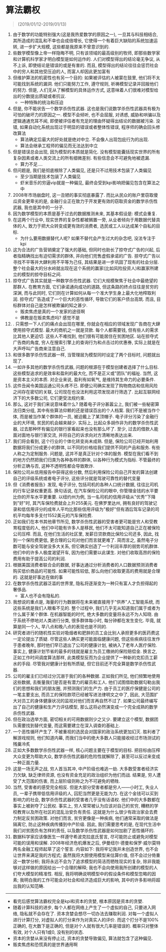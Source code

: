 # 算法霸权


> (2019/01/12-2019/01/13)

1. 由于数学的功能特别强大(这是我热爱数学的原因之一), 一旦其与科技相结合, 其所造成的混乱和不幸也会成倍增长, 它使得一个有着巨大缺陷的系统加速运转, 进一步扩大规模, 这些都是我原来不曾意识到的. 
2. 些数学模型像上帝一样隐晦不明, 只有该领域的最高级别的牧师, 即那些数学家和计算机科学家才明白模型是如何运作的. 人们对模型得出的结论毫无争议, 从不上诉, 即使结论是错误的或是有害的. 而且, 模型得出的结论往往会惩罚社会中的穷人和其他受压迫的人, 而富人却因此更加富有
3. 但维护算法的机密性也有另一个目的: 如果被评估的人被蒙在鼓里, 他们将不太可能找到系统的漏洞. 他们只能努力工作, 遵守规则, 祈祷模型记录并回报他们的努力. 但是, 人们无从了解模型的具体运作方式, 这意味着人们很难对模型给出的分数提出质疑或者抗议. 
    * 一种特殊的统治和压迫
4. 但是, 你不能状告一个数学杀伤性武器. 这也是我们说数学杀伤性武器具有极为可怕的破坏力的原因之一. 模型不会倾听, 也不会屈服, 对诱惑, 威胁和哄骗以及逻辑通通充耳不闻, 即使被评估者有充足的理由怀疑得出结论的数据被污染. 没错, 如果自动化系统出现过于明显的错误或者整体性错误, 程序师的确会回头修改算法
    * 算法确定后最大的好处就是绝对中立. 不会像人出现包庇行为的出现.
    * 算法会继承工程师的偏见而无法达到中立
5. 但是错误总会出现, 因为模型的本质就是简化. 没有模型能囊括现实世界的所有复杂因素或者人类交流上的所有细微差别. 有些信息会不可避免地被遗漏. 
    * 算力不足....
6. 但问题是, 我们是彻底根除了人类偏见, 还是只不过用技术包装了人类偏见
    * 至少当期是技术包装了人类偏见
    * 虾米音乐的穷逼vip就是一种偏见, 最终会受到kpi影响把偏见包含在算法之中
7. 2008年市场崩盘时, 这一丑陋的事实彻底暴露了. 而比从民众的账户里窃取傻瓜资金更卑劣的是, 金融行业正在致力于开发更有效的窃取资金的数学杀伤性武器, 我也是其中的一分子. 
8. 因为数学模型的本质是基于过去的数据推测未来, 其基本假设是: 模式会重复. 
9. 在这两个行业中, 现实世界的复杂性都被搁置一旁, 从业者倾向于用数据代替具体的人, 致力于把大众转变成更有效的消费者, 选民或工人以达成某个自私的目标. 
    * 为什么要用数据替代人呢? 如果不替代会产生过大的杂念吧, 没法专注于kpi
10. 这为合法的广告营销奠定了强大的基础, 但同时也助长了掠夺式广告的兴起, 后者指精确找出有迫切需求的群体, 并向他们兜售虚假承诺的广告. 掠夺式广告以寻找不平等并大肆利用不平等为己任, 其结果是进一步巩固了现有的社会分层. 整个社会最大的分水岭就出现在这个系统的赢家(比如风险投资人)和赢家所建立的模型的掠夺目标之间. 
11. 掠夺式广告其实就是一种数学杀伤性武器. 它们大规模聚焦于社会中最绝望的那群人. 在教育方面, 它们承诺通向成功的道路, 但这条路的终点往往是贫穷的深渊, 而与此同时, 它们则在计算如何从每一个准大学生身上最大化地榨取利润. 掠夺式广告造成了一个巨大的恶性循环, 导致它们的客户债台高筑. 而且, 目标群体对自己是怎样被欺骗的知之甚少.
    * 贩卖焦虑是真的一个发家的途径啊
    * 佛教是在贩卖焦虑吗? 感觉不是
12. . 只需想一下人们的痛点会出现在哪里, 你就会在相应的领域发现广告商在大肆使用掠夺式模型. 最大的商机之一就是贷款. 每个人都需要钱, 但有些人的需求比其他人更迫切. 这些人不难找到, 他们很有可能居住在贫困地区. 站在掠夺式广告商的角度, 穷人在搜索引擎上的查询行为和点击过的优惠券, 实际上就是在大声呼叫广告商来注意自己. 
13. 和很多数学杀伤性武器一样, 当管理层为模型同时设定了两个目标时, 问题就出现了. 
15. 一如许多其他的数学杀伤性武器, 问题的根源在于模型创建者选择了什么目标. 这些模型追求的是效率和盈利的最大化, 而不是正义或"团队"的福祉. 当然, 这是资本主义的本质. 对企业来说, 盈利有如氧气, 是维持其生命力的必要条件. 
17. 这件丑闻令美国运通公司头疼不已. 即便公司确实发现了购物商店和信用风险之间存在密切的关联, 公司现在也没法利用这项发现进行筛选了. 比起互联网经济下的大多数公司, 它们更受法规约束. 
18. 那么, 这对于我们来说意味着什么? 随着电子评分甚嚣尘上, 我们被一些秘密算法归类分组, 其中有些算法仰赖的还是错误百出的个人档案. 我们不是被当作个体, 而是被当作某个群体的一员, 被迫戴上了某顶帽子. 电子评分污染了金融行业的大环境, 贫民的机会越来越少. 实际上, 比起众多胡作非为的数学杀伤性武器, 过去那种怀有偏见的银行家看起来也没有那么坏了. 至少, 过去的借款人能面对面地与银行家交流, 并将自己的诉求向对方清晰地表达出来. 
20. 我们将会看到, 这个行业的个体化转变尚未成熟. 但是, 保险公司已经开始利用数据将我们分成更小的群体, 以不同的价格给我们提供不同的产品和服务. 有些人称之为定制服务. 问题是, 这并不是真正针对个体的服务. 模型在我们看不到的地方仍然把我们归类为各种各样的群体, 以各种行为模式为指标. 不管最终的分析正确与否, 这种不透明性都会导致欺诈. 
21. 保险公司从信用报告中获得这些分数, 然后利用保险公司自己开发的算法创建自己的评级系统或者电子评分, 这些评分就是驾驶可靠性的替代变量
22. 但《消费者报告》发现, 电子评分, 包括司机的各种人口统计数据, 往往比司机的行车记录权重更高. 换句话说, 在汽车保险公司的眼中, 你管理金钱的水平要比你的开车水平更重要. 以纽约州为例, 当一名司机的信用评级从"优秀"下降到"好"时, 其汽车保险费就会上升255美元. 在佛罗里达州, 拥有良好的驾驶记录和低信用评分的成年人平均比那些信用评级为"极好"但有酒后驾车记录的司机平均每年多支付1552美元的汽车保险费. 
23. 正如我们在本书其他章节所见, 数学杀伤性武器的受害者更可能是穷人和受教育程度低的人, 他们中可能有许多人是移民, 他们不太可能知道自己正在被保险公司压榨. 而且, 在他们生活的社区里, 发薪日贷款商比保险公司还多, 因此, 找到一个保险费更低, 更合理的公司对他们而言就更难了. 简而言之, 虽然电子分数可能与安全驾驶没多大关系, 但它确实创造了一个利润丰厚的弱势司机群体. 他们中的许多人极度渴望开车, 因为他们需要以此谋生. 对他们收取高昂的保险费用有助于提高公司的利润. 
24. 根据美国消费者联合会的数据, 好事达通过分析消费者的人口数据预测消费者购买低价商品的可能性. 如果可能性较低, 那么向他们收取更高的费用就是合理的. 这就是好事达在做的事
25. 在数学杀伤性武器泛滥的世界里, 隐私将逐渐变为一种只有富人才负担得起的奢侈品. 
    * 富人也不会有隐私的.
26. 我想说的重点是, 海量的行为数据将在未来被直接用于"供养"人工智能系统, 而这些系统是我们人眼看不见的. 整个过程中, 我们几乎无从知道我们属于或者为什么属于某个群体. 在机器智能的时代, 绝大多数的变量将永远不为人知晓. 由于系统不停地对人类进行分类, 很多群体每小时, 每分钟都在发生变化. 毕竟, 就算是同一个人, 早八点和晚八点的表现也是不同的. 
27. 研究者进行的随机性实验对吸烟者和肥胖的员工会比别人承担更多的医药费这一定论提出了质疑. 尽管这些人确实更可能面临健康问题, 但这些疾病往往发作于患者晚年, 那时他们早已退出了公司的健康计划, 被纳入了老年人医疗保险. 事实上, 健康计划节省的最多的钱就是雇主为员工缴纳的保险赔偿金. 换言之, 正如工作时间调度算法那样, 此类模型反而为企业提供了一种新的克扣员工薪水的手段.  尽管我对健康计划有所质疑, 但它目前还不完全算是数学杀伤性武器. 
28. 公司的雇主们已经过分沉溺于我们的各种数据. 正如我们所见, 他们频繁地使用这些数据, 去衡量我们是否是有潜力的雇员和工人. 他们试图借助数据勾勒出我们的思想和我们的朋友圈, 并预测我们的生产力. 由于员工的医疗保健是公司的一笔主要支出, 而员工的保险款项已经被写进法律明文之中了, 因此, 大范围扩大对员工的身体健康状况的监视对他们而言再自然不过了. 如果公司最终编写出了自己的健康和生产力评估模型, 那么这将必然演变成一个完全成熟的数学杀伤性武器. 
29. 但在政治选举方面, 密切相关的可用数据则少之又少. 要建立这个模型, 数据团队需要找到替代变量, 而这需要建立在深入调查的基础上. 
30. 一个恶性循环产生了. 不被重视的选民会对国家的政治系统更加幻灭. 胜利者了解游戏规则, 他们知道内幕, 而我们当中的绝大多数人只能接收经过市场测试的残羹冷炙
31. 正如大多数数学杀伤性武器一样, 核心问题主要在于模型的目标. 把目标由压榨大众变更为帮助大众, 数学杀伤性武器的危险性就解除了, 甚至可以反过来变成一种正面力量. 
32. 这是一场无声之战, 穷人首当其冲, 中产阶级也难逃一劫. 大多数受害者经济实力欠缺, 缺乏律师资源, 也没有资金充足的政治组织为他们而战. 结果是, 穷人遭受了大范围的伤害, 而上层阶级则称之为不可避免的牺牲. 
33. 当然, 受害者的感受完全相反. 但是大部分受害者都是穷人——小时工, 失业人员, 一辈子携带低信用评级的人, 囚犯当然更是无能为力. 在这个金钱可以买到影响力的社会, 数学杀伤性武器的受害者几乎没有话语权. 他们中的大多数都在事实上被剥夺了公民权. 事实上, 穷人常常被认为应该对自己的贫穷, 糟糕的学校教育以及所在社区的混乱治安负有责任. 这就是为什么很少有政治家会去费力制定反贫困政策. 对他们而言, 贫穷更像是一种疾病, 他们通常采取的做法是隔离它, 防止这种疾病传播到中产阶级. 因此, 我们需要思考的是, 在现代生活中我们对贫困负有怎样的责任, 以及数学杀伤性武器是如何加剧了恶性循环的. 
35. 数据科学家应该像医生一样遵守希波克拉底氏誓言, 尽可能防止或避免对模型可能的误用和误解. 2008年经济危机爆发之后, 伊曼纽尔·德曼和保罗·威尔莫特两名金融工程师起草了这个誓言. 内容如下:  我将牢记我并未创造世界, 也不会让世界来满足我的方程式; 虽然我将大胆使用模型来估算价值, 但不会过分倚重这一数学分析; 我将永远不会为了追求模型的简洁而牺牲现实的复杂, 除非我能够对这样做的原因给出一个合理的解释; 我也不会向使用我所创建的模型的人们夸大模型的精准性. 相反, 我将明确说明模型中的假设条件和模型忽略的因素; 我明白我的工作可能会对社会和经济造成巨大的影响, 其中的许多影响将超出我的认知范畴. 

--------

* 看完后感觉算法霸权完全是kpi和资本的贪婪, 根本原因是资本的贪婪. 
* 随着计算科技的进步, 每个人都在网络上产生了一个虚拟的自己, 只要进入网络, 隐私就不会存在了. 资本贪婪会想尽一切办法去赚取利润. 对每一个虚拟人进行计算打分, 对虚拟人的打分来作为对真实人的评价. 而这个打分不是100%正确的, 在大数下是正确的, 但是对个人就有很大几率是错误的. 概率只对整体有效, 对个人只有1或0, 没有别的状态.
* 资本的贪婪从来没有停止过, 资本的贪婪导致偏见, 算法就包含了这种偏见.
* 贩卖焦虑和恐慌真的是世界通用啊